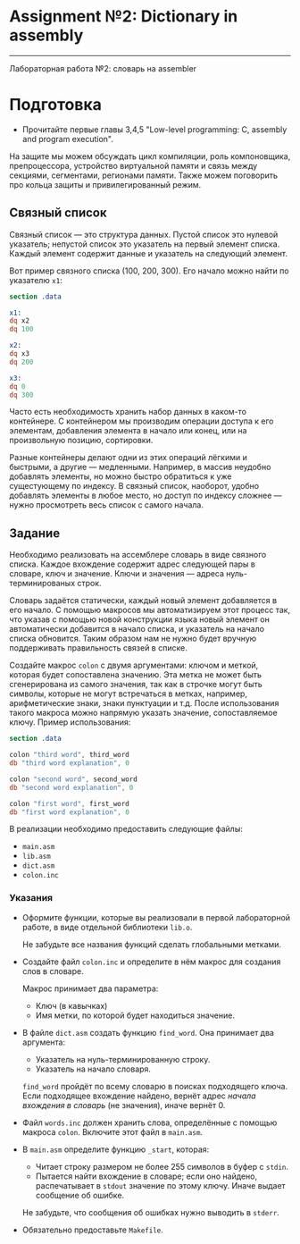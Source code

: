 # Assignment №2:  Dictionary in assembly
---
Лабораторная работа №2: словарь на assembler


# Подготовка

* Прочитайте первые главы 3,4,5 "Low-level programming: C, assembly and program execution". 

На защите мы можем обсуждать цикл компиляции, роль компоновщика, препроцессора, устройство виртуальной памяти и связь между секциями, сегментами, регионами памяти. Также можем поговорить про кольца защиты и привилегированный режим.


## Связный список

Связный список &mdash; это структура данных. Пустой список это нулевой указатель; непустой список это указатель на первый элемент списка.
Каждый элемент содержит данные и указатель на следующий элемент.


Вот пример связного списка (100, 200, 300). 
Его начало можно найти по указателю `x1`:

```nasm
section .data

x1: 
dq x2
dq 100

x2: 
dq x3
dq 200

x3: 
dq 0
dq 300
```
 
Часто есть необходимость хранить набор данных в каком-то контейнере. С контейнером мы производим операции доступа к его элементам, добавления элемента в начало или конец, или на произвольную позицию, сортировки.

Разные контейнеры делают одни из этих операций лёгкими и быстрыми, а другие &mdash; медленными.
Например, в массив неудобно добавлять элементы, но можно быстро обратиться к уже сущестующему по индексу.
В связный список, наоборот, удобно добавлять элементы в любое место, но доступ по индексу сложнее &mdash; нужно просмотреть весь список с самого начала.

## Задание

Необходимо реализовать на ассемблере словарь в виде связного списка.
Каждое вхождение содержит адрес следующей пары в словаре, ключ и значение. 
Ключи и значения &mdash; адреса нуль-терминированых строк.

Словарь задаётся статически, каждый новый элемент добавляется в его начало. 
С помощью макросов мы автоматизируем этот процесс так, что указав с помощью новой конструкции языка новый элемент он автоматически добавится в начало списка, и указатель на начало списка обновится. Таким образом нам не нужно будет вручную поддерживать правильность связей в списке. 

Создайте макрос `colon` с двумя аргументами: ключом и меткой, которая будет сопоставлена значению.
Эта метка не может быть сгенерирована из самого значения, так как в строчке могут быть символы, которые не могут встречаться в метках, например, арифметические знаки, знаки пунктуации и т.д. После использования такого макроса можно напрямую указать значение, сопоставляемое ключу. Пример использования:

```nasm
section .data

colon "third word", third_word
db "third word explanation", 0

colon "second word", second_word
db "second word explanation", 0 

colon "first word", first_word
db "first word explanation", 0 
```


В реализации необходимо предоставить следующие файлы:

- `main.asm`
- `lib.asm`
- `dict.asm`    
- `colon.inc`

### Указания

- Оформите функции, которые вы реализовали в первой лабораторной работе, в виде отдельной библиотеки `lib.o`.

  Не забудьте все названия функций сделать глобальными метками.

- Создайте файл `colon.inc` и определите в нём макрос для создания слов в словаре. 

  Макрос принимает два параметра:
    - Ключ (в кавычках)
    - Имя метки, по которой будет находиться значение.

- В файле `dict.asm` создать функцию `find_word`. Она принимает два аргумента:
  - Указатель на нуль-терминированную строку.
  - Указатель на начало словаря.

  `find_word` пройдёт по всему словарю в поисках подходящего ключа. Если подходящее вхождение найдено, вернёт адрес *начала вхождения в   словарь* (не значения), иначе вернёт 0. 

- Файл `words.inc` должен хранить слова, определённые с помощью макроса  `colon`. Включите этот файл в `main.asm`.
- В `main.asm` определите функцию `_start`, которая:
  
  - Читает строку размером не более 255 символов в буфер с `stdin`.
  - Пытается найти вхождение в словаре; если оно найдено, распечатывает в `stdout` значение по этому ключу. Иначе выдает сообщение об ошибке.

  Не забудьте, что сообщения об ошибках нужно выводить в `stderr`.

- Обязательно предоставьте `Makefile`.
